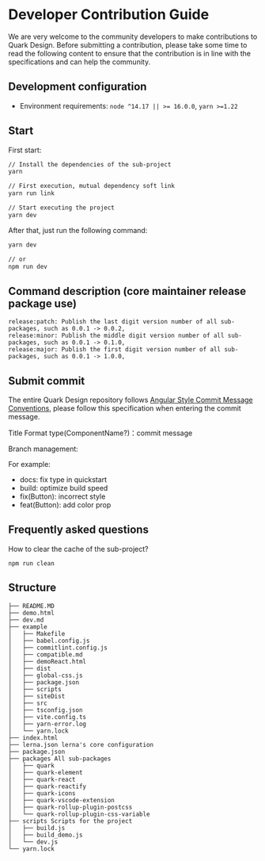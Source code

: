 # Developer Contribution Guide

We are very welcome to the community developers to make contributions to Quark Design. Before submitting a contribution, please take some time to read the following content to ensure that the contribution is in line with the specifications and can help the community.

## Development configuration

- Environment requirements: `node ^14.17 || >= 16.0.0`, `yarn >=1.22`

## Start

First start:

```bash
// Install the dependencies of the sub-project
yarn

// First execution, mutual dependency soft link
yarn run link

// Start executing the project
yarn dev
```

After that, just run the following command:

```bash
yarn dev

// or
npm run dev
```

## Command description (core maintainer release package use)

```
release:patch: Publish the last digit version number of all sub-packages, such as 0.0.1 -> 0.0.2,
release:minor: Publish the middle digit version number of all sub-packages, such as 0.0.1 -> 0.1.0,
release:major: Publish the first digit version number of all sub-packages, such as 0.0.1 -> 1.0.0,
```

## Submit commit

The entire Quark Design repository follows [Angular Style Commit Message Conventions](https://gist.github.com/stephenparish/9941e89d80e2bc58a153), please follow this specification when entering the commit message.

Title Format
type(ComponentName?)：commit message

Branch management:

For example:

- docs: fix type in quickstart
- build: optimize build speed
- fix(Button): incorrect style
- feat(Button): add color prop

## Frequently asked questions

How to clear the cache of the sub-project?

```
npm run clean
```

## Structure

```
├── README.MD
├── demo.html
├── dev.md
├── example
│   ├── Makefile
│   ├── babel.config.js
│   ├── commitlint.config.js
│   ├── compatible.md
│   ├── demoReact.html
│   ├── dist
│   ├── global-css.js
│   ├── package.json
│   ├── scripts
│   ├── siteDist
│   ├── src
│   ├── tsconfig.json
│   ├── vite.config.ts
│   ├── yarn-error.log
│   └── yarn.lock
├── index.html
├── lerna.json lerna's core configuration
├── package.json
├── packages All sub-packages
│   ├── quark
│   ├── quark-element
│   ├── quark-react
│   ├── quark-reactify
│   ├── quark-icons
│   ├── quark-vscode-extension
│   ├── quark-rollup-plugin-postcss
│   └── quark-rollup-plugin-css-variable
├── scripts Scripts for the project
│   ├── build.js
│   ├── build_demo.js
│   └── dev.js
└── yarn.lock
```
